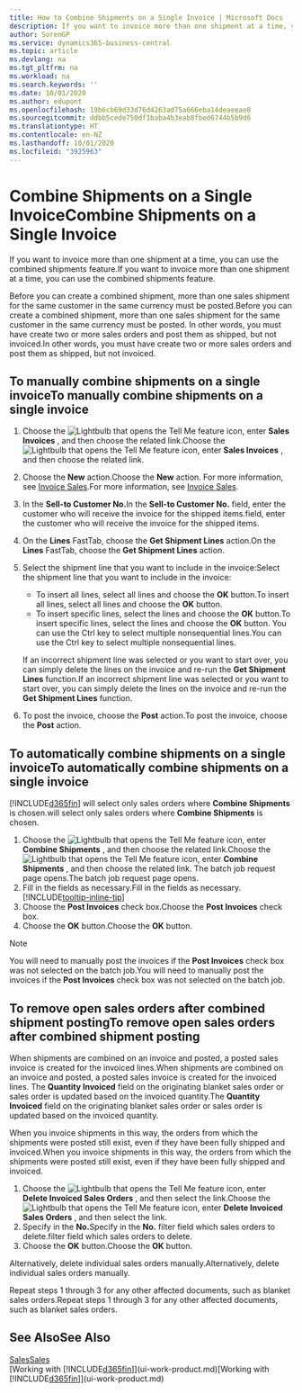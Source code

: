 ```yaml
---
title: How to Combine Shipments on a Single Invoice | Microsoft Docs
description: If you want to invoice more than one shipment at a time, you can use the combined shipments feature.
author: SorenGP
ms.service: dynamics365-business-central
ms.topic: article
ms.devlang: na
ms.tgt_pltfrm: na
ms.workload: na
ms.search.keywords: ''
ms.date: 10/01/2020
ms.author: edupont
ms.openlocfilehash: 19b6cb69d33d76d4263ad75a666eba14deaeeae8
ms.sourcegitcommit: ddbb5cede750df1baba4b3eab8fbed6744b5b9d6
ms.translationtype: HT
ms.contentlocale: en-NZ
ms.lasthandoff: 10/01/2020
ms.locfileid: "3925963"
---
```

# <a name="combine-shipments-on-a-single-invoice"></a><span data-ttu-id="20cee-103">Combine Shipments on a Single Invoice</span><span class="sxs-lookup"><span data-stu-id="20cee-103">Combine Shipments on a Single Invoice</span></span>
<span data-ttu-id="20cee-104">If you want to invoice more than one shipment at a time, you can use the combined shipments feature.</span><span class="sxs-lookup"><span data-stu-id="20cee-104">If you want to invoice more than one shipment at a time, you can use the combined shipments feature.</span></span>  

<span data-ttu-id="20cee-105">Before you can create a combined shipment, more than one sales shipment for the same customer in the same currency must be posted.</span><span class="sxs-lookup"><span data-stu-id="20cee-105">Before you can create a combined shipment, more than one sales shipment for the same customer in the same currency must be posted.</span></span> <span data-ttu-id="20cee-106">In other words, you must have create two or more sales orders and post them as shipped, but not invoiced.</span><span class="sxs-lookup"><span data-stu-id="20cee-106">In other words, you must have create two or more sales orders and post them as shipped, but not invoiced.</span></span> 

## <a name="to-manually-combine-shipments-on-a-single-invoice"></a><span data-ttu-id="20cee-107">To manually combine shipments on a single invoice</span><span class="sxs-lookup"><span data-stu-id="20cee-107">To manually combine shipments on a single invoice</span></span>  
1. <span data-ttu-id="20cee-108">Choose the ![Lightbulb that opens the Tell Me feature](media/ui-search/search_small.png "Tell me what you want to do") icon, enter **Sales Invoices** , and then choose the related link.</span><span class="sxs-lookup"><span data-stu-id="20cee-108">Choose the ![Lightbulb that opens the Tell Me feature](media/ui-search/search_small.png "Tell me what you want to do") icon, enter **Sales Invoices** , and then choose the related link.</span></span>  
2. <span data-ttu-id="20cee-109">Choose the **New** action.</span><span class="sxs-lookup"><span data-stu-id="20cee-109">Choose the **New** action.</span></span> <span data-ttu-id="20cee-110">For more information, see [Invoice Sales](sales-how-invoice-sales.md).</span><span class="sxs-lookup"><span data-stu-id="20cee-110">For more information, see [Invoice Sales](sales-how-invoice-sales.md).</span></span>
3. <span data-ttu-id="20cee-111">In the **Sell-to Customer No.**</span><span class="sxs-lookup"><span data-stu-id="20cee-111">In the **Sell-to Customer No.**</span></span> <span data-ttu-id="20cee-112">field, enter the customer who will receive the invoice for the shipped items.</span><span class="sxs-lookup"><span data-stu-id="20cee-112">field, enter the customer who will receive the invoice for the shipped items.</span></span>  
4. <span data-ttu-id="20cee-113">On the **Lines** FastTab, choose the **Get Shipment Lines** action.</span><span class="sxs-lookup"><span data-stu-id="20cee-113">On the **Lines** FastTab, choose the **Get Shipment Lines** action.</span></span>  
5. <span data-ttu-id="20cee-114">Select the shipment line that you want to include in the invoice:</span><span class="sxs-lookup"><span data-stu-id="20cee-114">Select the shipment line that you want to include in the invoice:</span></span>  

    - <span data-ttu-id="20cee-115">To insert all lines, select all lines and choose the **OK** button.</span><span class="sxs-lookup"><span data-stu-id="20cee-115">To insert all lines, select all lines and choose the **OK** button.</span></span>  
    - <span data-ttu-id="20cee-116">To insert specific lines, select the lines and choose the **OK** button.</span><span class="sxs-lookup"><span data-stu-id="20cee-116">To insert specific lines, select the lines and choose the **OK** button.</span></span> <span data-ttu-id="20cee-117">You can use the Ctrl key to select multiple nonsequential lines.</span><span class="sxs-lookup"><span data-stu-id="20cee-117">You can use the Ctrl key to select multiple nonsequential lines.</span></span>  

    <span data-ttu-id="20cee-118">If an incorrect shipment line was selected or you want to start over, you can simply delete the lines on the invoice and re-run the **Get Shipment Lines** function.</span><span class="sxs-lookup"><span data-stu-id="20cee-118">If an incorrect shipment line was selected or you want to start over, you can simply delete the lines on the invoice and re-run the **Get Shipment Lines** function.</span></span>  
7. <span data-ttu-id="20cee-119">To post the invoice, choose the **Post** action.</span><span class="sxs-lookup"><span data-stu-id="20cee-119">To post the invoice, choose the **Post** action.</span></span>  

## <a name="to-automatically-combine-shipments-on-a-single-invoice"></a><span data-ttu-id="20cee-120">To automatically combine shipments on a single invoice</span><span class="sxs-lookup"><span data-stu-id="20cee-120">To automatically combine shipments on a single invoice</span></span>  
[!INCLUDE[d365fin](includes/d365fin_md.md)] <span data-ttu-id="20cee-121">will select only sales orders where **Combine Shipments** is chosen.</span><span class="sxs-lookup"><span data-stu-id="20cee-121">will select only sales orders where **Combine Shipments** is chosen.</span></span> 

1. <span data-ttu-id="20cee-122">Choose the ![Lightbulb that opens the Tell Me feature](media/ui-search/search_small.png "Tell me what you want to do") icon, enter **Combine Shipments** , and then choose the related link.</span><span class="sxs-lookup"><span data-stu-id="20cee-122">Choose the ![Lightbulb that opens the Tell Me feature](media/ui-search/search_small.png "Tell me what you want to do") icon, enter **Combine Shipments** , and then choose the related link.</span></span> <span data-ttu-id="20cee-123">The batch job request page opens.</span><span class="sxs-lookup"><span data-stu-id="20cee-123">The batch job request page opens.</span></span>  
2. <span data-ttu-id="20cee-124">Fill in the fields as necessary.</span><span class="sxs-lookup"><span data-stu-id="20cee-124">Fill in the fields as necessary.</span></span> [!INCLUDE[tooltip-inline-tip](includes/tooltip-inline-tip_md.md)]
3. <span data-ttu-id="20cee-125">Choose the **Post Invoices** check box.</span><span class="sxs-lookup"><span data-stu-id="20cee-125">Choose the **Post Invoices** check box.</span></span>  
4. <span data-ttu-id="20cee-126">Choose the **OK** button.</span><span class="sxs-lookup"><span data-stu-id="20cee-126">Choose the **OK** button.</span></span>  

> [!NOTE]  
>  <span data-ttu-id="20cee-127">You will need to manually post the invoices if the **Post Invoices** check box was not selected on the batch job.</span><span class="sxs-lookup"><span data-stu-id="20cee-127">You will need to manually post the invoices if the **Post Invoices** check box was not selected on the batch job.</span></span>  

## <a name="to-remove-open-sales-orders-after-combined-shipment-posting"></a><span data-ttu-id="20cee-128">To remove open sales orders after combined shipment posting</span><span class="sxs-lookup"><span data-stu-id="20cee-128">To remove open sales orders after combined shipment posting</span></span> 
<span data-ttu-id="20cee-129">When shipments are combined on an invoice and posted, a posted sales invoice is created for the invoiced lines.</span><span class="sxs-lookup"><span data-stu-id="20cee-129">When shipments are combined on an invoice and posted, a posted sales invoice is created for the invoiced lines.</span></span> <span data-ttu-id="20cee-130">The **Quantity Invoiced** field on the originating blanket sales order or sales order is updated based on the invoiced quantity.</span><span class="sxs-lookup"><span data-stu-id="20cee-130">The **Quantity Invoiced** field on the originating blanket sales order or sales order is updated based on the invoiced quantity.</span></span>  

<span data-ttu-id="20cee-131">When you invoice shipments in this way, the orders from which the shipments were posted still exist, even if they have been fully shipped and invoiced.</span><span class="sxs-lookup"><span data-stu-id="20cee-131">When you invoice shipments in this way, the orders from which the shipments were posted still exist, even if they have been fully shipped and invoiced.</span></span>   

1. <span data-ttu-id="20cee-132">Choose the ![Lightbulb that opens the Tell Me feature](media/ui-search/search_small.png "Tell me what you want to do") icon, enter **Delete Invoiced Sales Orders** , and then select the link.</span><span class="sxs-lookup"><span data-stu-id="20cee-132">Choose the ![Lightbulb that opens the Tell Me feature](media/ui-search/search_small.png "Tell me what you want to do") icon, enter **Delete Invoiced Sales Orders** , and then select the link.</span></span>  
2. <span data-ttu-id="20cee-133">Specify in the **No.**</span><span class="sxs-lookup"><span data-stu-id="20cee-133">Specify in the **No.**</span></span> <span data-ttu-id="20cee-134">filter field which sales orders to delete.</span><span class="sxs-lookup"><span data-stu-id="20cee-134">filter field which sales orders to delete.</span></span>  
3. <span data-ttu-id="20cee-135">Choose the **OK** button.</span><span class="sxs-lookup"><span data-stu-id="20cee-135">Choose the **OK** button.</span></span>  

<span data-ttu-id="20cee-136">Alternatively, delete individual sales orders manually.</span><span class="sxs-lookup"><span data-stu-id="20cee-136">Alternatively, delete individual sales orders manually.</span></span>  

<span data-ttu-id="20cee-137">Repeat steps 1 through 3 for any other affected documents, such as blanket sales orders.</span><span class="sxs-lookup"><span data-stu-id="20cee-137">Repeat steps 1 through 3 for any other affected documents, such as blanket sales orders.</span></span>

## <a name="see-also"></a><span data-ttu-id="20cee-138">See Also</span><span class="sxs-lookup"><span data-stu-id="20cee-138">See Also</span></span>  
[<span data-ttu-id="20cee-139">Sales</span><span class="sxs-lookup"><span data-stu-id="20cee-139">Sales</span></span>](sales-manage-sales.md)  
<span data-ttu-id="20cee-140">[Working with [!INCLUDE[d365fin](includes/d365fin_md.md)]](ui-work-product.md)</span><span class="sxs-lookup"><span data-stu-id="20cee-140">[Working with [!INCLUDE[d365fin](includes/d365fin_md.md)]](ui-work-product.md)</span></span>

